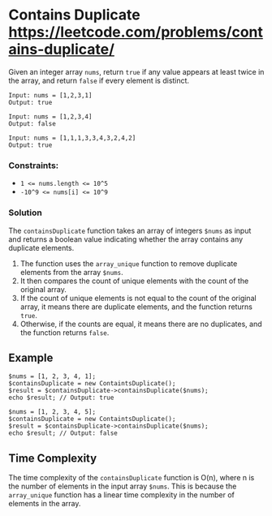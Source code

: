 # Contains Duplicate https://leetcode.com/problems/contains-duplicate/

Given an integer array `nums`, return `true` if any value appears at least twice in the array, and return `false` if
every
element is distinct.

```
Input: nums = [1,2,3,1]
Output: true
```

```
Input: nums = [1,2,3,4]
Output: false
```

```
Input: nums = [1,1,1,3,3,4,3,2,4,2]
Output: true
```

### Constraints:

* `1 <= nums.length <= 10^5`
* `-10^9 <= nums[i] <= 10^9`

### Solution

The `containsDuplicate` function takes an array of integers `$nums` as input and returns a boolean value indicating
whether the array contains any duplicate elements.

1. The function uses the `array_unique` function to remove duplicate elements from the array `$nums`.
2. It then compares the count of unique elements with the count of the original array.
3. If the count of unique elements is not equal to the count of the original array, it means there are duplicate
   elements, and the function returns `true`.
4. Otherwise, if the counts are equal, it means there are no duplicates, and the function returns `false`.

## Example

```
$nums = [1, 2, 3, 4, 1];
$containsDuplicate = new ContaintsDuplicate();
$result = $containsDuplicate->containsDuplicate($nums);
echo $result; // Output: true
```

```
$nums = [1, 2, 3, 4, 5];
$containsDuplicate = new ContaintsDuplicate();
$result = $containsDuplicate->containsDuplicate($nums);
echo $result; // Output: false
```

## Time Complexity

The time complexity of the `containsDuplicate` function is O(n), where n is the number of elements in the input
array `$nums`. This is because the `array_unique` function has a linear time complexity in the number of elements in the
array.
